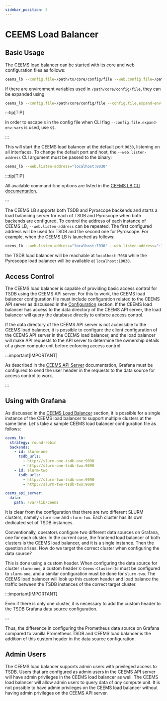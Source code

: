 ```yaml
---
sidebar_position: 3
---
```


# CEEMS Load Balancer

## Basic Usage

The CEEMS load balancer can be started with its core and web configuration files as follows:

```bash
ceems_lb --config.file=/path/to/core/config/file --web.config.file=/path/to/web/config/file
```

If there are environment variables used in `/path/core/config/file`, they can be expanded using

```bash
ceems_lb --config.file=/path/core/config/file --config.file.expand-env-vars --web.config.file=/path/to/web/config/file
```

:::tip[TIP]

In order to escape `$` in the config file when CLI flag `--config.file.expand-env-vars` is used,
use `$$`.

:::

This will start the CEEMS load balancer at the default port `9030`, listening on all interfaces.
To change the default port and host, the `--web.listen-address` CLI argument must be passed to
the binary:

```bash
ceems_lb --web.listen-address="localhost:8030"
```

:::tip[TIP]

All available command-line options are listed in the
[CEEMS LB CLI documentation](../cli/ceems-lb.md).

:::

The CEEMS LB supports both TSDB and Pyroscope backends and starts a load balancing server
for each of TSDB and Pyroscope when both backends are configured. To control the
address of each instance of CEEMS LB, `--web.listen-address` can be repeated. The first
configured address will be used for TSDB and the second one for Pyroscope. For example, when
the CEEMS LB is launched as follows:

```bash
ceems_lb --web.listen-address="localhost:7030" --web.listen-address=":10030"
```

the TSDB load balancer will be reachable at `localhost:7030` while the Pyroscope load
balancer will be available at `localhost:10030`.

## Access Control

The CEEMS load balancer is capable of providing basic access control for
TSDB using the CEEMS API server. For this to work, the CEEMS load balancer configuration file must
include configuration related to the CEEMS API server as discussed in the [Configuration](../configuration/ceems-lb.md)
section. If the CEEMS load balancer has access to the data directory of the CEEMS API server,
the load balancer will query the database directly to enforce access control.

If the data directory of the CEEMS API server is not accessible to the CEEMS load balancer, it
is possible to configure the client configuration of the CEEMS API server in the CEEMS load
balancer, and the load balancer will make API requests to the API server to determine the ownership
details of a given compute unit before enforcing access control.

:::important[IMPORTANT]

As described in the [CEEMS API Server](./ceems-api-server.md#access-control) documentation, Grafana must
be configured to send the user header in the requests to the data source for access control to
work.

:::

## Using with Grafana

As discussed in the [CEEMS Load Balancer](../components/ceems-lb.md) section, it is
possible for a single instance of the CEEMS load balancer to support multiple clusters at
the same time. Let's take a sample CEEMS load balancer configuration file as follows:

```yaml
ceems_lb:
  strategy: round-robin
  backends:
    - id: slurm-one
      tsdb_urls:
        - http://slurm-one-tsdb-one:9090
        - http://slurm-one-tsdb-two:9090
    - id: slurm-two
      tsdb_urls:
        - http://slurm-two-tsdb-one:9090
        - http://slurm-two-tsdb-two:9090

ceems_api_server:
  data:
    path: /var/lib/ceems
```

It is clear from the configuration that there are two different SLURM clusters, namely `slurm-one`
and `slurm-two`. Each cluster has its own dedicated set of TSDB instances.

Conventionally, operators configure two different data sources on Grafana, one for each
cluster. In the current case, the frontend load balancer of both clusters is the CEEMS
load balancer, and it is a single instance. Then the question arises: How do we
target the correct cluster when configuring the data source?

This is done using a custom header. When configuring the data source for cluster
`slurm-one`, a custom header `X-Ceems-Cluster-Id` must be configured to `slurm-one`,
and a similar configuration must be done for `slurm-two`. The CEEMS load balancer will look up
this custom header and load balance the traffic between the TSDB instances
of the correct target cluster.

:::important[IMPORTANT]

Even if there is only one cluster, it is necessary to add the custom header to the TSDB
Grafana data source configuration.

:::

Thus, the difference in configuring the Prometheus data source on Grafana compared to vanilla
Prometheus TSDB and CEEMS load balancer is the addition of this custom header in the data source
configuration.

## Admin Users

The CEEMS load balancer supports admin users with privileged access to TSDB. Users that
are configured as admin users in the CEEMS API server will have admin privileges in the CEEMS
load balancer as well. The CEEMS load balancer will allow admin users to query data of
_any_ compute unit. It is not possible to have admin privileges on the CEEMS load balancer
without having admin privileges on the CEEMS API server.
